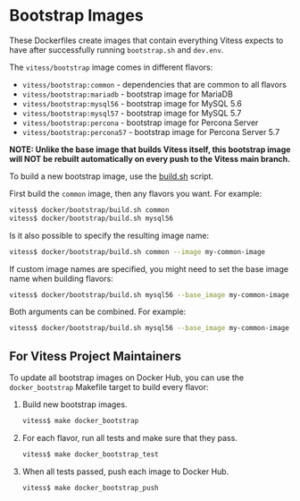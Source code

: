 # Bootstrap Images

These Dockerfiles create images that contain everything Vitess expects to have
after successfully running `bootstrap.sh` and `dev.env`.

The `vitess/bootstrap` image comes in different flavors:

* `vitess/bootstrap:common`    - dependencies that are common to all flavors
* `vitess/bootstrap:mariadb`   - bootstrap image for MariaDB
* `vitess/bootstrap:mysql56`   - bootstrap image for MySQL 5.6
* `vitess/bootstrap:mysql57`   - bootstrap image for MySQL 5.7
* `vitess/bootstrap:percona`   - bootstrap image for Percona Server
* `vitess/bootstrap:percona57` - bootstrap image for Percona Server 5.7

**NOTE: Unlike the base image that builds Vitess itself, this bootstrap image
will NOT be rebuilt automatically on every push to the Vitess main branch.**

To build a new bootstrap image, use the [build.sh](https://github.com/vitessio/vitess/blob/main/docker/bootstrap/build.sh)
script.

First build the `common` image, then any flavors you want. For example:

```sh
vitess$ docker/bootstrap/build.sh common
vitess$ docker/bootstrap/build.sh mysql56
```

Is it also possible to specify the resulting image name:

```sh
vitess$ docker/bootstrap/build.sh common --image my-common-image
```

If custom image names are specified, you might need to set the base image name when building flavors:

```sh
vitess$ docker/bootstrap/build.sh mysql56 --base_image my-common-image
```

Both arguments can be combined. For example:

```sh
vitess$ docker/bootstrap/build.sh mysql56 --base_image my-common-image --image my-mysql-image
```

## For Vitess Project Maintainers

To update all bootstrap images on Docker Hub, you can use the `docker_bootstrap`
Makefile target to build every flavor:

1.  Build new bootstrap images.

    ``` sh
    vitess$ make docker_bootstrap
    ```

1.  For each flavor, run all tests and make sure that they pass.

    ``` sh
    vitess$ make docker_bootstrap_test
    ```

1.  When all tests passed, push each image to Docker Hub.

    ``` sh
    vitess$ make docker_bootstrap_push
    ```

